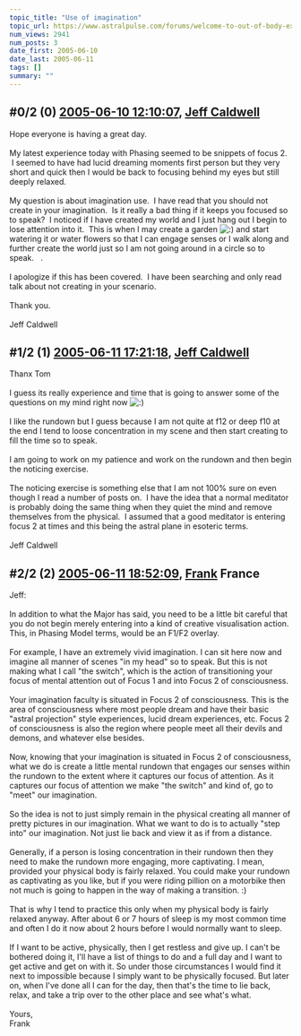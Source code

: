 ```yaml
---
topic_title: "Use of imagination"
topic_url: https://www.astralpulse.com/forums/welcome-to-out-of-body-experiences!/use-of-imagination
num_views: 2941
num_posts: 3
date_first: 2005-06-10
date_last: 2005-06-11
tags: []
summary: ""
---
```


## \#0/2 (0) [2005-06-10 12:10:07](https://www.astralpulse.com/forums/index.php?msg=166130), [Jeff Caldwell](https://www.astralpulse.com/forums/profile/?u=9073)  ##
<section>
Hope everyone is having a great day.
<br>
<br>
My latest experience today with Phasing seemed to be snippets of focus 2.  I seemed to have had lucid dreaming moments first person but they very short and quick then I would be back to focusing behind my eyes but still deeply relaxed.
<br>
<br>
My question is about imagination use.  I have read that you should not create in your imagination.  Is it really a bad thing if it keeps you focused so to speak?  I noticed if I have created my world and I just hang out I begin to lose attention into it.  This is when I may create a garden
<img alt=":)" class="smiley" src="https://www.astralpulse.com/forums/Smileys/fugue/smiley.png" title="Smiley"/>
and start watering it or water flowers so that I can engage senses or I walk along and further create the world just so I am not going around in a circle so to speak.   .
<br>
<br>
I apologize if this has been covered.  I have been searching and only read talk about not creating in your scenario.
<br>
<br>
Thank you.
<br>
<br>
Jeff Caldwell
</section>

## \#1/2 (1) [2005-06-11 17:21:18](https://www.astralpulse.com/forums/index.php?msg=166224), [Jeff Caldwell](https://www.astralpulse.com/forums/profile/?u=9073)  ##
<section>
Thanx Tom
<br>
<br>
I guess its really experience and time that is going to answer some of the questions on my mind right now
<img alt=":)" class="smiley" src="https://www.astralpulse.com/forums/Smileys/fugue/smiley.png" title="Smiley"/>
<br>
<br>
I like the rundown but I guess because I am not quite at f12 or deep f10 at the end I tend to loose concentration in my scene and then start creating to fill the time so to speak.
<br>
<br>
I am going to work on my patience and work on the rundown and then begin the noticing exercise.
<br>
<br>
The noticing exercise is something else that I am not 100% sure on even though I read a number of posts on.  I have the idea that a normal meditator is probably doing the same thing when they quiet the mind and remove themselves from the physical.  I assumed that a good meditator is entering focus 2 at times and this being the astral plane in esoteric terms.
<br>
<br>
Jeff Caldwell
</section>

## \#2/2 (2) [2005-06-11 18:52:09](https://www.astralpulse.com/forums/index.php?msg=166231), [Frank](https://www.astralpulse.com/forums/profile/?u=359) France ##
<section>
Jeff:
<br>
<br>
In addition to what the Major has said, you need to be a little bit careful that you do not begin merely entering into a kind of creative visualisation action. This, in Phasing Model terms, would be an F1/F2 overlay.
<br>
<br>
For example, I have an extremely vivid imagination. I can sit here now and imagine all manner of scenes "in my head" so to speak. But this is not making what I call "the switch", which is the action of transitioning your focus of mental attention out of Focus 1 and into Focus 2 of consciousness.
<br>
<br>
Your imagination faculty is situated in Focus 2 of consciousness. This is the area of consciousness where most people dream and have their basic "astral projection" style experiences, lucid dream experiences, etc. Focus 2 of consciousness is also the region where people meet all their devils and demons, and whatever else besides.
<br>
<br>
Now, knowing that your imagination is situated in Focus 2 of consciousness, what we do is create a little mental rundown that engages our senses within the rundown to the extent where it captures our focus of attention. As it captures our focus of attention we make "the switch" and kind of, go to "meet" our imagination.
<br>
<br>
So the idea is not to just simply remain in the physical creating all manner of pretty pictures in our imagination. What we want to do is to actually "step into" our imagination. Not just lie back and view it as if from a distance.
<br>
<br>
Generally, if a person is losing concentration in their rundown then they need to make the rundown more engaging, more captivating. I mean, provided your physical body is fairly relaxed. You could make your rundown as captivating as you like, but if you were riding pillion on a motorbike then not much is going to happen in the way of making a transition. :)
<br>
<br>
That is why I tend to practice this only when my physical body is fairly relaxed anyway. After about 6 or 7 hours of sleep is my most common time and often I do it now about 2 hours before I would normally want to sleep.
<br>
<br>
If I want to be active, physically, then I get restless and give up. I can't be bothered doing it, I'll have a list of things to do and a full day and I want to get active and get on with it. So under those circumstances I would find it next to impossible because I simply want to be physically focused. But later on, when I've done all I can for the day, then that's the time to lie back, relax, and take a trip over to the other place and see what's what.
<br>
<br>
Yours,
<br>
Frank
</section>